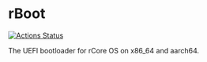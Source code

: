# rBoot

[![Actions Status](https://github.com/rcore-os/rboot/workflows/CI/badge.svg)](https://github.com/rcore-os/rboot/actions)

The UEFI bootloader for rCore OS on x86_64 and aarch64.
